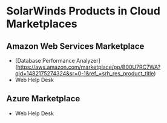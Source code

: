 # SolarWinds Products in Cloud Marketplaces

## Amazon Web Services Marketplace
- [Database Performance Analyzer] (https://aws.amazon.com/marketplace/pp/B00U7RC7WA?qid=1482175274324&sr=0-1&ref_=srh_res_product_title)
- Web Help Desk

## Azure Marketplace
- Web Help Desk
